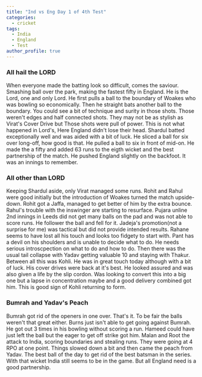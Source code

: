 ```yaml
---
title: "Ind vs Eng Day 1 of 4th Test"
categories:
  - cricket
tags:
  - India
  - England
  - Test
author_profile: true
---
```


### All hail the LORD
When everyone made the batting look so difficult, comes the saviour. Smashing ball over the park, making the fastest fifty in England. He is the Lord, one and only Lord. He first pulls a ball to the boundary of Woakes who was bowling so economically. Then he straight bats another ball to the boundary. You could see a bit of technique and surity in those shots. Those weren't edges and half connected shots. They may not be as stylish as Virat's Cover Drive but Those shots were pull of power. This is not what happened in Lord's, Here England didn't lose their head. Shardul batted exceptionally well and was aided with a bit of luck. He sliced a ball for six over long-off, how good is that. He pulled a ball to six in front of mid-on. He made the a fifty and added 63 runs to the eigth wicket and the best partnership of the match. He pushed England slightly on the backfoot. It was an innings to remember. 

### All other than LORD
Keeping Shardul aside, only Virat managed some runs. Rohit and Rahul were good initially but the introduction of Woakes turned the match upside-down. Rohit got a Jaffa, managed to get better of him by the extra bounce. Rahul's trouble with the inswinger are starting to resurface. Pujara unline 2nd innings in Leeds did not get many balls on the pad and was not able to score runs. He follower the ball and fell for it. Jadeja's promotion(not a surprise for me) was tactical but did not provide intended results. Rahane seems to have lost all his touch and looks too fidgety to start with. Pant has a devil on his shoulders and is unable to decide what to do. He needs serious introscpection on what to do and how to do. Then there was the usual tail collapse with Yadav getting valuable 10 and staying with Thakur. Between all this was Kohli. He was in great touch today although with a bit of luck. His cover drives were back at it's best. He looked assured and was also given a life by the slip cordon. Was looking to convert this into a big one but a lapse in concentration maybe and a good delivery combined got him. This is good sign of Kohli returning to form.

### Bumrah and Yadav's Peach
Bumrah got rid of the openers in one over. That's it. To be fair the balls weren't that great either. Burns just isn't able to get going against Bumrah. He got out 3 times in his bowling without scoring a run. Hameed could have just left the ball but the eager to get off strike got him. Malan and Root the attack to India, scoring boundaries and stealing runs. They were going at 4 RPO at one point. Things slowed down a bit and then came the peach from Yadav. The best ball of the day to get rid of the best batsman in the series. With that wicket India still seems to be in the game. But all England need is a good partnership. 